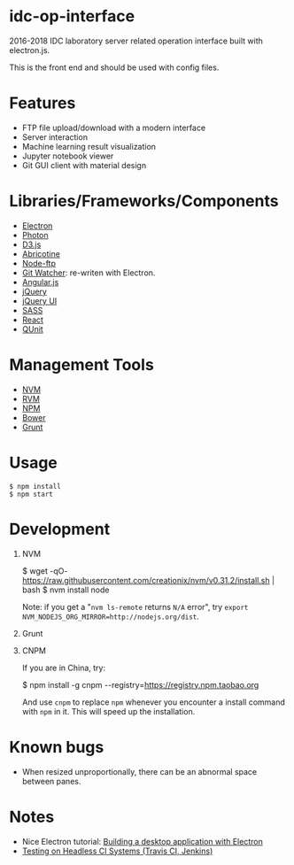# idc-op-interface
2016-2018 IDC laboratory server related operation interface built with electron.js.

This is the front end and should be used with config files.


# Features

- FTP file upload/download with a modern interface
- Server interaction
- Machine learning result visualization
- Jupyter notebook viewer
- Git GUI client with material design


# Libraries/Frameworks/Components

- [Electron](http://electron.atom.io/)
- [Photon](http://photonkit.com/)
- [D3.js]()
- [Abricotine](http://abricotine.brrd.fr/)
- [Node-ftp](https://github.com/mscdex/node-ftp)
- [Git Watcher](https://github.com/demian85/git-watcher): re-writen with Electron.
- [Angular.js]()
- [jQuery]()
- [jQuery UI]()
- [SASS]()
- [React]()
- [QUnit]()

# Management Tools

- [NVM]()
- [RVM]()
- [NPM]()
- [Bower]()
- [Grunt]()

# Usage

    $ npm install
    $ npm start

# Development

1. NVM

     $ wget -qO- https://raw.githubusercontent.com/creationix/nvm/v0.31.2/install.sh | bash
     $ nvm install node


   Note: if you get a "`nvm ls-remote` returns `N/A` error", try `export
   NVM_NODEJS_ORG_MIRROR=http://nodejs.org/dist`.

2. Grunt

3. CNPM

   If you are in China, try:

    $ npm install -g cnpm --registry=https://registry.npm.taobao.org

   And use `cnpm` to replace `npm` whenever you encounter a install command with `npm` in it. This will speed up the installation.

# Known bugs

- When resized unproportionally, there can be an abnormal space between panes.

# Notes

- Nice Electron tutorial: [Building a desktop application with Electron](https://medium.com/developers-writing/building-a-desktop-application-with-electron-204203eeb658#.zgb8o8imm)
- [Testing on Headless CI Systems (Travis CI, Jenkins)](http://electron.atom.io/docs/tutorial/testing-on-headless-ci/)

